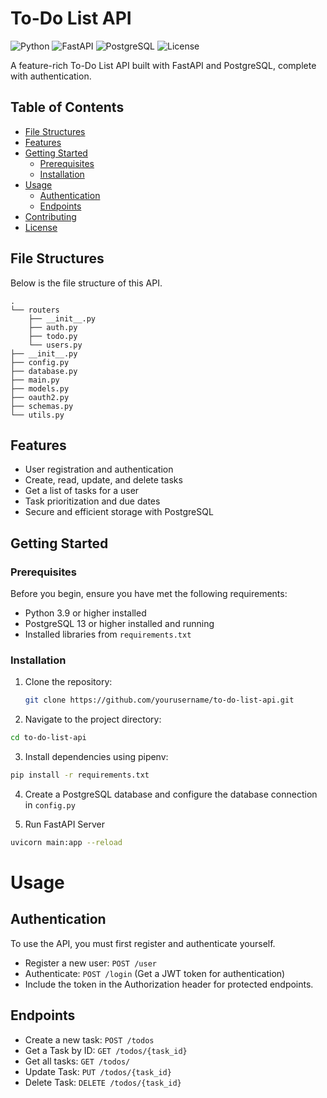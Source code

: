 # To-Do List API

![Python](https://img.shields.io/badge/Python-3.9%2B-blue)
![FastAPI](https://img.shields.io/badge/FastAPI-0.68%2B-green)
![PostgreSQL](https://img.shields.io/badge/PostgreSQL-13%2B-blue)
![License](https://img.shields.io/badge/license-MIT-green)

A feature-rich To-Do List API built with FastAPI and PostgreSQL, complete with authentication.

## Table of Contents

- [File Structures](#file-structures)
- [Features](#features)
- [Getting Started](#getting-started)
  - [Prerequisites](#prerequisites)
  - [Installation](#installation)
- [Usage](#usage)
  - [Authentication](#authentication)
  - [Endpoints](#endpoints)
- [Contributing](#contributing)
- [License](#license)

## File Structures

Below is the file structure of this API. 

```
.
└── routers
    ├── __init__.py
    ├── auth.py
    ├── todo.py
    └── users.py
├── __init__.py
├── config.py
├── database.py
├── main.py
├── models.py
├── oauth2.py
├── schemas.py
└── utils.py

```

## Features

- User registration and authentication
- Create, read, update, and delete tasks
- Get a list of tasks for a user
- Task prioritization and due dates
- Secure and efficient storage with PostgreSQL

## Getting Started

### Prerequisites

Before you begin, ensure you have met the following requirements:

- Python 3.9 or higher installed
- PostgreSQL 13 or higher installed and running
- Installed libraries from `requirements.txt`

### Installation

1. Clone the repository:

   ```bash
   git clone https://github.com/yourusername/to-do-list-api.git
   ```

2. Navigate to the project directory:

  ```bash
  cd to-do-list-api
  ```

3. Install dependencies using pipenv:

```bash
pip install -r requirements.txt
```

4. Create a PostgreSQL database and configure the database connection in `config.py`

5. Run FastAPI Server
  ```bash
  uvicorn main:app --reload
  ```

# Usage
 
## Authentication
To use the API, you must first register and authenticate yourself.
- Register a new user: `POST /user`
- Authenticate: `POST /login` (Get a JWT token for authentication)
- Include the token in the Authorization header for protected endpoints.

## Endpoints
- Create a new task: `POST /todos`
- Get a Task by ID: `GET /todos/{task_id}`
- Get all tasks: `GET /todos/`
- Update Task: `PUT /todos/{task_id}`
- Delete Task: `DELETE /todos/{task_id}`
